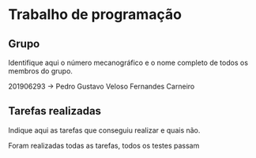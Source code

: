 
# Trabalho de programação

## Grupo

Identifique aqui o número mecanográfico e o nome completo de todos
os membros do grupo.

201906293 -> Pedro Gustavo Veloso Fernandes Carneiro

## Tarefas realizadas

Indique aqui as tarefas que conseguiu realizar e quais não. 

Foram realizadas todas as tarefas, todos os testes passam

